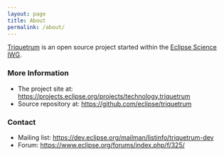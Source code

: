 ```yaml
---
layout: page
title: About
permalink: /about/
---
```


[Triquetrum](https://projects.eclipse.org/projects/technology.triquetrum) is an open source project started within the [Eclipse Science IWG](https://science.eclipse.org/).

### More Information

* The project site at: <https://projects.eclipse.org/projects/technology.triquetrum>
* Source repository at: <https://github.com/eclipse/triquetrum>

### Contact

* Mailing list: <https://dev.eclipse.org/mailman/listinfo/triquetrum-dev>
* Forum: <https://www.eclipse.org/forums/index.php/f/325/>
